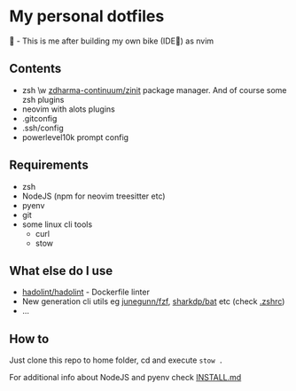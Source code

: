 # My personal dotfiles

:face_with_head_bandage: - This is me after building my own bike (IDE:rofl:) as nvim

## Contents

- zsh \w [zdharma-continuum/zinit](https://github.com/zdharma-continuum/zinit) package manager. And of course some zsh plugins
- neovim with alots plugins
- .gitconfig
- .ssh/config
- powerlevel10k prompt config

## Requirements

- zsh
- NodeJS (npm for neovim treesitter etc)
- pyenv
- git
- some linux cli tools
  - curl
  - stow

## What else do I use

- [hadolint/hadolint](https://github.com/hadolint/hadolint) - Dockerfile linter
- New generation cli utils eg [junegunn/fzf](https://github.com/junegunn/fzf), [sharkdp/bat](https://github.com/sharkdp/bat) etc (check [.zshrc](./.zshrc))
- ...

## How to

Just clone this repo to home folder, cd and execute `stow .`

For additional info about NodeJS and pyenv check [INSTALL.md](./INSTALL.md)
